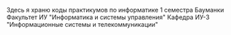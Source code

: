 Здесь я храню коды практикумов по информатике 1 семестра Бауманки
Факультет ИУ "Информатика и системы управления"
Кафедра ИУ-3 "Информационные системы и телекоммуникации"
